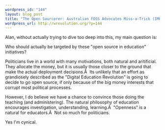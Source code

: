 ```yaml
--- 
wordpress_id: "144"
layout: blog_post
title: "The Open Sourcerer: Australian FOSS Advocates Miss-a-Trick (IMHO)"
wordpress_url: http://wrevolution.org/?p=144
---
```

Alan, without actually trying to dive too deep into this, my main question is:

Who should actually be targeted by these "open source in education" initiatives?

Politicians live in a world with many motivations, both natural and aritificial.  They allocate the money, but it is usually those closer to the ground that make the actual deployment decisions.Â  Its unlikely that an effort as grandiosely described as the "Digital Education Revolution" is going to decide to go open source, if only because of the big money interests that corrupt most political processes.

However, I do believe we have a chance to convince those doing the teaching (and administering).  The natural philosophy of education encourages investigation, understanding, learning.Â  "Openness" is a natural for educators.Â  Not so much for politicians.

Yes I'm cynical.
